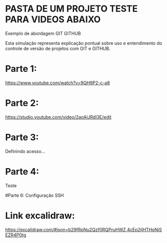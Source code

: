 # PASTA DE UM PROJETO TESTE PARA VIDEOS ABAIXO
Exemplo de abordagem GIT GITHUB

Esta simulação representa explicação pontual sobre uso e entendimento do controle de versão de projetos com GIT e GITHUB.


# Parte 1:
https://www.youtube.com/watch?v=9QH9P2-c-a8
  
  
# Parte 2:
https://studio.youtube.com/video/2aoAlJRdI3E/edit


# Parte 3: 
Definindo acesso...

# Parte 4:
Teste

#Parte 6:
Configuração SSH


# Link excalidraw:
https://excalidraw.com/#json=b29fRpNu2Qzf0RQPruHWZ,4cEp2jIHTHqNjSEZR4P0tg
